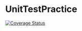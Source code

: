 # UnitTestPractice

[![Coverage Status](https://coveralls.io/repos/github/Omnibyte27/UnitTestPractice/badge.svg?branch=master)](https://coveralls.io/github/Omnibyte27/UnitTestPractice?branch=master)
